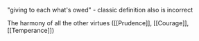 "giving to each what's owed" - classic definition also is incorrect

The harmony of all the other virtues ([[Prudence]], [[Courage]], [[Temperance]])